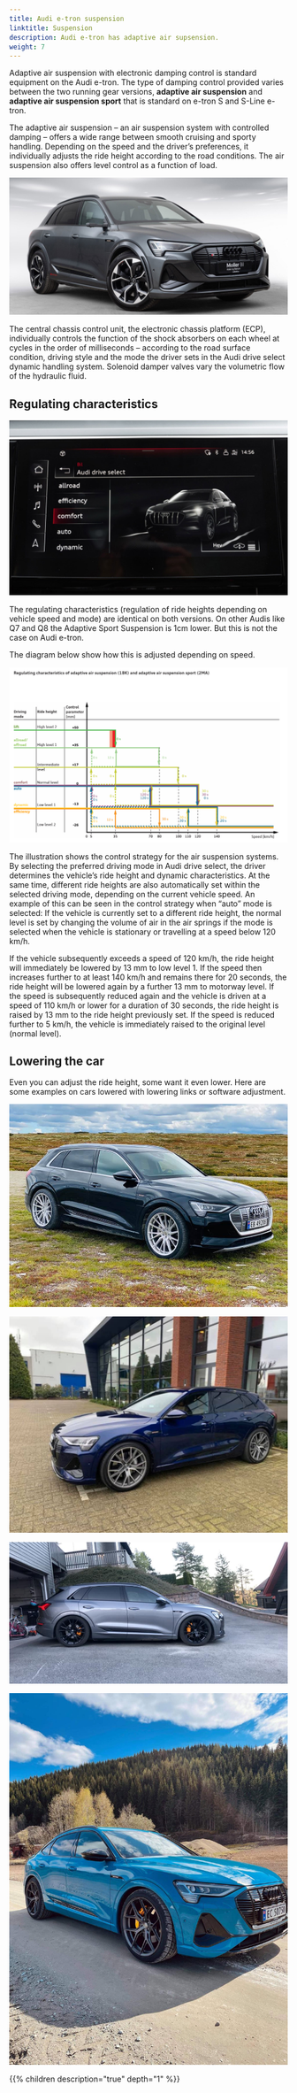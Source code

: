 ```yaml
---
title: Audi e-tron suspension
linktitle: Suspension 
description: Audi e-tron has adaptive air supsension.
weight: 7
---
```


Adaptive air suspension with electronic damping control is standard equipment on the Audi e-tron. The type of damping control provided varies between the two running gear versions,
**adaptive air suspension** and **adaptive air suspension sport** that is standard on e-tron S and S-Line e-tron.

The adaptive air suspension – an air suspension system with controlled damping – offers a wide range between smooth cruising and sporty handling.
Depending on the speed and the driver’s preferences, it individually adjusts the ride height according to the road conditions.
The air suspension also offers level control as a function of load.

![Adaptive air suspension sport](adaptaiveairsuspensionsport.jpg "Audi e-tron S with adaptive air suspension sport")

The central chassis control unit, the electronic chassis platform (ECP), individually controls the function of the shock absorbers on each wheel at
cycles in the order of milliseconds – according to the road surface condition, driving style and the mode the driver sets in the Audi drive select dynamic handling system.
Solenoid damper valves vary the volumetric flow of the hydraulic fluid.

## Regulating characteristics

![Audi drive select](audidriveselect.png "Audi Drive Select options adjust ride heights")

The regulating characteristics (regulation of ride heights depending on vehicle speed and mode) are identical on both versions.
On other Audis like Q7 and Q8 the Adaptive Sport Suspension is 1cm lower. But this is not the case on Audi e-tron.

The diagram below show how this is adjusted depending on speed.

![Suspension modes](suspensionmode.png "Adjustment of adaptive air suspension in different modes")

The illustration shows the control strategy for the air suspension systems. By selecting the preferred driving mode in Audi drive select, the driver determines the vehicle’s ride height and dynamic characteristics.
At the same time, different ride heights are also automatically set within the selected driving mode, depending on the current vehicle speed. An example of this can be seen in the control strategy when “auto” mode is selected:
If the vehicle is currently set to a different ride height, the normal level is set by changing the volume of air in the air springs if the mode is selected when the vehicle is stationary or travelling at a speed below 120 km/h.

If the vehicle subsequently exceeds a speed of 120 km/h, the ride height will immediately be lowered by 13 mm to low level 1. If the speed then increases further to at least 140 km/h and remains there for 20 seconds, the ride height will
be lowered again by a further 13 mm to motorway level. If the speed is subsequently reduced again and the vehicle is driven at a speed of 110 km/h or lower for a duration of 30 seconds,
the ride height is raised by 13 mm to the ride height previously set. If the speed is reduced further to 5 km/h, the vehicle is immediately raised to the original level (normal level).

## Lowering the car

Even you can adjust the ride height, some want it even lower. Here are some examples on cars lowered with lowering links or software adjustment.

![Lowered car](lowering1.jpg "Lowered e-tron with 3 cm")

![Lowered car](lowering2.jpg "Lowered e-tron with 3 cm")

![Lowered car](lowering3.jpg "Lowered e-tron in Show mode")

![Lowered car](lowering4.jpg "Lowered e-tron with 3 cm ")

{{% children description="true" depth="1" %}}
